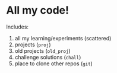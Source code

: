 # All my code!
Includes:
1. all my learning/experiments (scattered)
1. projects (`proj`)
1. old projects (`old_proj`)
1. challenge solutions (`chall`)
1. place to clone other repos (`git`)
